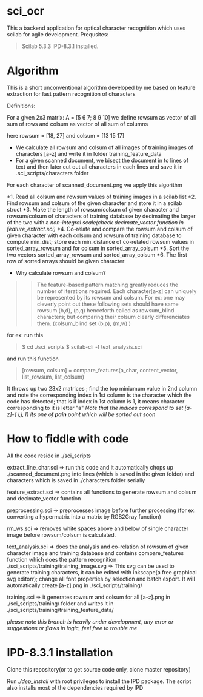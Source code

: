 sci_ocr
=======

This a backend application for optical character recognition which uses scilab for agile development.
Prequsites:
> Scilab 5.3.3
> IPD-8.3.1 installed.


Algorithm
========= 

This is a short unconventional algorithm developed by me based on feature extraction for fast pattern recognition of characters

Definitions:

For a given 2x3  matrix:
 A = [5 6 7; 8 9 10]  we define rowsum as vector of all sum of rows and colsum as vector of all sum of columns

here rowsum = [18, 27] and colsum = [13 15 17]

* We calculate all rowsum and colsum of all images of training images of characters [a-z] and write it in folder training_feature_data
* For a given scanned document, we bisect the document in to lines of text and then later cut out all characters in each lines and save it in .sci_scripts/characters folder

For each character of scanned_document.png we apply this algorithm

*1. Read all colsum and rowsum values of training images in a scilab list
*2. Find rowsum and colsum of the given character and store it in a scilab struct
*3. Make the length of rowsum/colsum of given character and rowsum/colsum of characters of training database by decimating the larger of the two with a *non-integral scale(check decimate_vector function in feature_extract.sci)*
*4. Co-relate and compare the rowsum and colsum of given character with each colsum and rowsum of training database to compute min_dist; store each min_distance of co-related rowsum values in sorted_array_rowsum and for colsum in sorted_array_colsum
*5. Sort the two vectors sorted_array_rowsum and sorted_array_colsum
*6. The first row of sorted arrays should be given character


* Why calculate rowsum and colsum?
>> The feature-based pattern matching greatly reduces the number of iterations required.
>> Each character[a-z] can uniquely be represented by its rowsum and colsum. For ex: one may cleverly point out these following sets should have same rowsum (b,d), (p,q) henceforth called as rowsum_blind characters; but comparing their colsum clearly differenciates them. (colsum_blind set (b,p), (m,w) )



for ex: run this

> $ cd ./sci_scripts
> $ scilab-cli -f text_analysis.sci

and run this function
> [rowsum, colsum] = compare_features(a_char, content_vector, list_rowsum, list_colsum)

It throws up two 23x2 matrices ; find the top miniumum value in 2nd column and note the corresponding index in 1st column is the character which the code has detected; that is if index in 1st column is 1, it means character corresponding to it is letter "a"
*Note that the indices correspond to set [a-z]-{ i,j, l} its one of **pain** point which will be sorted out soon*
 
 
How to fiddle with code
=======================
All the code reside in ./sci_scripts

extract_line_char.sci => run this code and it automatically chops up ./scanned_document.png into lines (which is saved in the given folder) and characters which is saved in ./characters folder serially

feature_extract.sci => contains all functions to generate rowsum and colsum and decimate_vector function

preprocessing.sci => preprocesses image before further processing (for ex: converting a hypermatrix into a matrix by RGB2Gray function)

rm_ws.sci => removes white spaces above and below of single character image before rowsum/colsum is calculated.

text_analysis.sci => does the analysis and co-relation of rowsum of given character image and training database and contains compare_features function which does the pattern recognition
                     ./sci_scripts/training/training_image.svg => This svg can be used to generate training characters, it can be edited with inkscape(a free graphical svg editorr); change all font properties by selection and batch export. It will automatically create [a-z].png in ./sci_scripts/training/

training.sci => it generates rowsum and colsum for all [a-z].png in ./sci_scripts/training/ folder and writes it in ./sci_scripts/training/training_feature_data/

*please note this branch is heavily under development, any error or suggestions or flaws in logic, feel free to trouble me*


IPD-8.3.1 installation
================

Clone this repository(or to get source code only, clone master repository)

Run *./dep_install* with root privileges to install the IPD package. The script also installs most of the dependencies required by IPD
